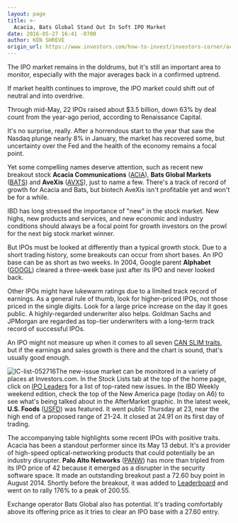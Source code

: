 ```yaml
---
layout: page
title: >-
  Acacia, Bats Global Stand Out In Soft IPO Market
date: 2016-05-27 16:41 -0700
author: KEN SHREVE
origin_url: https://www.investors.com/how-to-invest/investors-corner/acacia-bats-global-stand-out-in-soft-ipo-market/
---
```


The IPO market remains in the doldrums, but it's still an important area to monitor, especially with the major averages back in a confirmed uptrend.

If market health continues to improve, the IPO market could shift out of neutral and into overdrive.

Through mid-May, 22 IPOs raised about \$3.5 billion, down 63% by deal count from the year-ago period, according to Renaissance Capital.

It's no surprise, really. After a horrendous start to the year that saw the Nasdaq plunge nearly 8% in January, the market has recovered some, but uncertainty over the Fed and the health of the economy remains a focal point.

Yet some compelling names deserve attention, such as recent new breakout stock **Acacia Communications** ([ACIA](https://research.investors.com/quote.aspx?symbol=ACIA)), **Bats Global Markets** ([BATS](https://research.investors.com/quote.aspx?symbol=BATS)) and **AveXis** ([AVXS](https://research.investors.com/quote.aspx?symbol=AVXS)), just to name a few. There's a track of record of growth for Acacia and Bats, but biotech AveXis isn't profitable yet and won't be for a while.

IBD has long stressed the importance of "new" in the stock market. New highs, new products and services, and new economic and industry conditions should always be a focal point for growth investors on the prowl for the next big stock market winner.

But IPOs must be looked at differently than a typical growth stock. Due to a short trading history, some breakouts can occur from short bases. An IPO base can be as short as two weeks. In 2004, Google parent **Alphabet** ([GOOGL](https://research.investors.com/quote.aspx?symbol=GOOGL)) cleared a three-week base just after its IPO and never looked back.

Other IPOs might have lukewarm ratings due to a limited track record of earnings. As a general rule of thumb, look for higher-priced IPOs, not those priced in the single digits. Look for a large price increase on the day it goes public. A highly-regarded underwriter also helps. Goldman Sachs and JPMorgan are regarded as top-tier underwriters with a long-term track record of successful IPOs.

An IPO might not measure up when it comes to all seven [CAN SLIM traits](http://education.investors.com/courselandingpage.aspx?id=735749), but if the earnings and sales growth is there and the chart is sound, that's usually good enough.

![IC-list-052716](https://www.investors.com/wp-content/uploads/2016/05/IC-list-052716-239x300.jpg)The new-issue market can be monitored in a variety of places at Investors.com. In the Stock Lists tab at the top of the home page, click on [IPO Leaders](http://research.investors.com/stock-lists/ipo-leaders/) for a list of top-rated new issues. In the IBD Weekly weekend edition, check the top of the New America page (today on A6) to see what's being talked about in the AfterMarket graphic. In the latest week, **U.S. Foods** ([USFD](https://research.investors.com/quote.aspx?symbol=USFD)) was featured. It went public Thursday at 23, near the high end of a proposed range of 21-24. It closed at 24.91 on its first day of trading.

The accompanying table highlights some recent IPOs with positive traits. Acacia has been a standout performer since its May 13 debut. It's a provider of high-speed optical-networking products that could potentially be an industry disrupter. **Palo Alto Networks** ([PANW](https://research.investors.com/quote.aspx?symbol=PANW)) has more than tripled from its IPO price of 42 because it emerged as a disrupter in the security software space. It made an outstanding breakout past a 72.60 buy point in August 2014. Shortly before the breakout, it was added to [Leaderboard](https://leaderboard.investors.com/leaderboard/leaders/default.aspx) and went on to rally 176% to a peak of 200.55.

Exchange operator Bats Global also has potential. It's trading comfortably above its offering price as it tries to clear an IPO base with a 27.60 entry.
